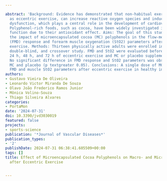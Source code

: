 ---
abstract: 'Background: Evidence has demonstrated that non-habitual exercise, such
  as eccentric exercise, can increase reactive oxygen species and induce endothelial
  dysfunction, which plays a central role in the development of cardiovascular disease.
  Polyphenol-rich foods, such as cocoa, have been widely investigated in vascular
  function due to their antioxidant effect. Aims: The goal of this study was to evaluate
  the impact of microencapsulated cocoa (MC) polyphenols in the flow-mediated dilation
  (FMD) response and forearm muscle oxygenation (StO2) parameters after an eccentric
  exercise. Methods: Thirteen physically active adults were enrolled in a randomized,
  double-blind, and crossover study. FMD and StO2 were evaluated before and after
  24 h, 48 h, and 72 h of eccentric exercise and MC or placebo supplementation. Results:
  No significant difference in FMD response and StO2 parameters was observed after
  MC and placebo (p textgreater 0.05). Conclusions: A single dose of MC did not change
  FMD and muscle StO2 parameters after eccentric exercise in healthy individuals.'
authors:
- Gustavo Vieira De Oliveira
- Leonardo Victor Miranda De Souza
- Olavo João Frederico Ramos Junior
- Mônica Volino-Souza
- Thiago Silveira Alvares
categories:
- PortaMon
date: '2024-07-31'
doi: 10.3390/jvd3030019
featured: false
projects:
- sports-science
publication: '*Journal of Vascular Diseases*'
publication_types:
- '2'
publishDate: 2024-07-31 06:38:41.605509+00:00
tags: []
title: Effect of Microencapsulated Cocoa Polyphenols on Macro- and Microvascular Function
  after Eccentric Exercise

---
